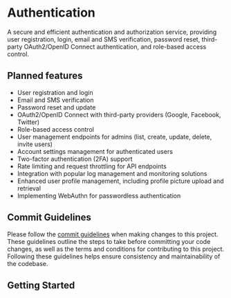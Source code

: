 # Authentication

A secure and efficient authentication and authorization service, providing user registration, login, email and SMS verification, password reset, third-party OAuth2/OpenID Connect authentication, and role-based access control.

## Planned features

-   User registration and login
-   Email and SMS verification
-   Password reset and update
-   OAuth2/OpenID Connect with third-party providers (Google, Facebook, Twitter)
-   Role-based access control
-   User management endpoints for admins (list, create, update, delete, invite users)
-   Account settings management for authenticated users
-   Two-factor authentication (2FA) support
-   Rate limiting and request throttling for API endpoints
-   Integration with popular log management and monitoring solutions
-   Enhanced user profile management, including profile picture upload and retrieval
-   Implementing WebAuthn for passwordless authentication

## Commit Guidelines

Please follow the [commit guidelines](./.github/commit_guidelines.md) when making changes to this project. These guidelines outline the steps to take before committing your code changes, as well as the terms and conditions for contributing to this project. Following these guidelines helps ensure consistency and maintainability of the codebase.

## Getting Started
